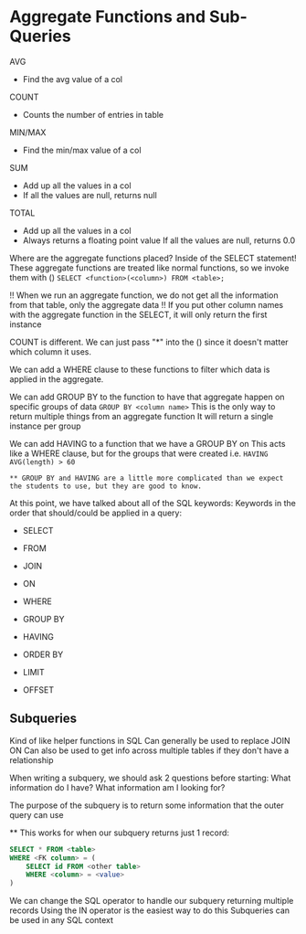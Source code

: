 # Aggregate Functions and Sub-Queries

AVG

- Find the avg value of a col

COUNT

- Counts the number of entries in table

MIN/MAX

- Find the min/max value of a col

SUM

- Add up all the values in a col
- If all the values are null, returns null

TOTAL

- Add up all the values in a col
- Always returns a floating point value
  If all the values are null, returns 0.0

Where are the aggregate functions placed?
Inside of the SELECT statement!
These aggregate functions are treated like normal functions, so we invoke them with ()
`SELECT <function>(<column>) FROM <table>;`

!! When we run an aggregate function, we do not get all the information from that table, only the aggregate data !!
If you put other column names with the aggregate function in the SELECT, it will only return the first instance

COUNT is different. We can just pass "\*" into the () since it doesn't matter which column it uses.

We can add a WHERE clause to these functions to filter which data is applied in the aggregate.

We can add GROUP BY to the function to have that aggregate happen on specific groups of data
`GROUP BY <column name>`
This is the only way to return multiple things from an aggregate function
It will return a single instance per group

We can add HAVING to a function that we have a GROUP BY on
This acts like a WHERE clause, but for the groups that were created
i.e. `HAVING AVG(length) > 60`

```
** GROUP BY and HAVING are a little more complicated than we expect the students to use, but they are good to know.
```

At this point, we have talked about all of the SQL keywords:
Keywords in the order that should/could be applied in a query:

- SELECT

- FROM

- JOIN

- ON

- WHERE

- GROUP BY

- HAVING

- ORDER BY

- LIMIT

- OFFSET

## Subqueries

Kind of like helper functions in SQL
Can generally be used to replace JOIN ON
Can also be used to get info across multiple tables if they don't have a relationship

When writing a subquery, we should ask 2 questions before starting:
What information do I have?
What information am I looking for?

The purpose of the subquery is to return some information that the outer query can use

\*\* This works for when our subquery returns just 1 record:

```sql
SELECT * FROM <table>
WHERE <FK column> = (
    SELECT id FROM <other table>
    WHERE <column> = <value>
)
```

We can change the SQL operator to handle our subquery returning multiple records
Using the IN operator is the easiest way to do this
Subqueries can be used in any SQL context
